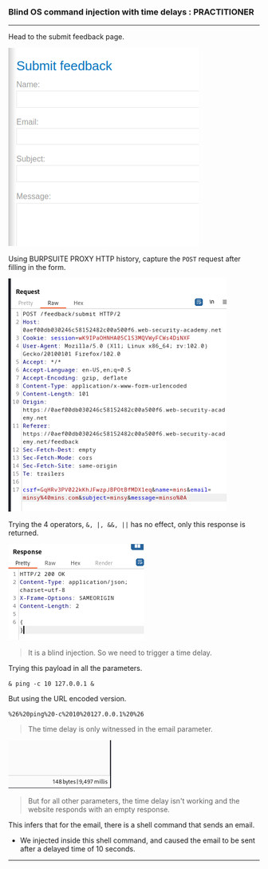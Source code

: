 
### Blind OS command injection with time delays : PRACTITIONER

---

Head to the submit feedback page.

![feedback](./screenshots/feedback.png)

Using BURPSUITE PROXY HTTP history, capture the `POST` request after filling in the form.

![post-req](./screenshots/post-req.png)

Trying the 4 operators, `&, |, &&, ||` has no effect, only this response is returned.

![200-ok](./screenshots/200-ok.png)

> It is a blind injection. So we need to trigger a time delay.

Trying this payload in all the parameters.
```
& ping -c 10 127.0.0.1 &
```

But using the URL encoded version.
```
%26%20ping%20-c%2010%20127.0.0.1%20%26
```

> The time delay is only witnessed in the email parameter.

![time-delay](./screenshots/time-delay.png)

> But for all other parameters, the time delay isn't working and the website responds with an empty response.

This infers that for the email, there is a shell command that sends an email.
- We injected inside this shell command, and caused the email to be sent after a delayed time of 10 seconds.

---
